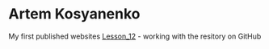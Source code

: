 # Artem Kosyanenko
My first published websites
[Lesson_12](https://f1dok.github.io/Lesson_12/) - working with the resitory on GitHub
